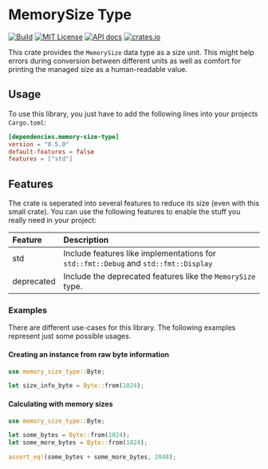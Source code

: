# MemorySize Type

[![Build](https://github.com/flying7eleven/memory-size-type/actions/workflows/build.yml/badge.svg)](https://github.com/flying7eleven/memory-size-type/actions/workflows/build.yml)
[![MIT License](http://img.shields.io/badge/license-MIT-9370d8.svg?style=flat)](http://opensource.org/licenses/MIT)
[![API docs](https://img.shields.io/badge/API-documentation-blue.svg)](https://docs.rs/memory-size-type)
[![crates.io](https://img.shields.io/crates/v/memory-size-type.svg)](https://crates.io/crates/memory-size-type)

This crate provides the `MemorySize` data type as a size unit. This might help errors during conversion between different
units as well as comfort for printing the managed size as a human-readable value.

## Usage
To use this library, you just have to add the following lines into your projects `Cargo.toml`:

```toml
[dependencies.memory-size-type]
version = "0.5.0"
default-features = false
features = ["std"]
```

## Features
The crate is seperated into several features to reduce its size (even with this small crate). You can use the following
features to enable the stuff you really need in your project:

| Feature    | Description                                                                         |
|:-----------|:------------------------------------------------------------------------------------|
| std        | Include features like implementations for `std::fmt::Debug` and `std::fmt::Display` |
| deprecated | Include the deprecated features like the `MemorySize` type.                         |

### Examples
There are different use-cases for this library. The following examples represent just some possible usages.

#### Creating an instance from raw byte information
```rust
use memory_size_type::Byte;

let size_info_byte = Byte::from(1024);
```

#### Calculating with memory sizes
```rust
use memory_size_type::Byte;

let some_bytes = Byte::from(1024);
let some_more_bytes = Byte::from(1024);

assert_eq!(some_bytes + some_more_bytes, 2048);
```